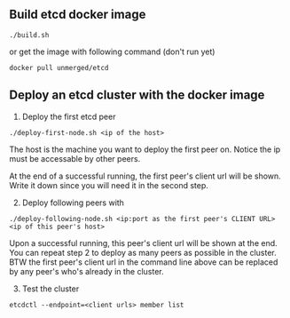 ## Build etcd docker image

    ./build.sh

or get the image with following command (don't run yet)

    docker pull unmerged/etcd

## Deploy an etcd cluster with the docker image

1. Deploy the first etcd peer

  ```
  ./deploy-first-node.sh <ip of the host>
  ```
  
  The host is the machine you want to deploy the first peer on. Notice the ip must be accessable by other peers.

  At the end of a successful running, the first peer's client url will be shown. Write it down since you will need it in the second step.

2. Deploy following peers with

  ```
  ./deploy-following-node.sh <ip:port as the first peer's CLIENT URL> <ip of this peer's host>
  ```
  
  Upon a successful running, this peer's client url will be shown at the end. You can repeat step 2 to deploy as many peers as possible in the cluster. BTW the first peer's client url in the command line above can be replaced by any peer's who's already in the cluster.

3. Test the cluster

  ```
  etcdctl --endpoint=<client urls> member list
  ```
